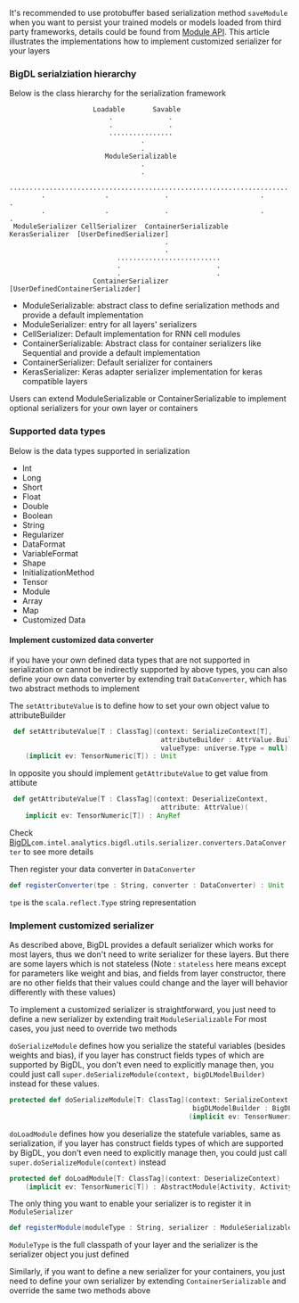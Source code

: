 It's recommended to use protobuffer based serialization method `saveModule` when you want to persist your trained
models or models loaded from third party frameworks, details could be found from [Module API](../../APIGuide/Module.md).
This article illustrates the implementations how to implement customized serializer for your layers

### BigDL serialziation hierarchy
Below is the class hierarchy for the serialization framework

                         Loadable       Savable
                             .              .
                             .              .
                             ................
                                     .
                                     .
                            ModuleSerializable
                                     .
                                     .
            ........................................................................
            .               .              .                       .               . 
            .               .              .                       .               .
     ModuleSerializer CellSerializer  ContainerSerializable   KerasSerializer  [UserDefinedSerializer]
                                           .
                                           .
                               ..........................
                               .                        .
                               .                        .
                         ContainerSerializer  [UserDefinedContainerSerializder] 
                                        
                                  
                             
        
 
 * ModuleSerializable: abstract class to define serialization methods and provide a default implementation
 * ModuleSerializer: entry for all layers' serializers
 * CellSerializer: Default implementation for RNN cell modules
 * ContainerSerializable: Abstract class for container serializers like Sequential and provide a default implementation
 * ContainerSerializer: Default serializer for containers
 * KerasSerializer: Keras adapter serializer implementation for keras compatible layers
 
 Users can extend ModuleSerializable or ContainerSerializable to implement optional serializers for your own layer or containers
 
### Supported data types

Below is the data types supported in serialization

* Int
* Long
* Short
* Float
* Double
* Boolean
* String
* Regularizer
* DataFormat
* VariableFormat
* Shape
* InitializationMethod
* Tensor
* Module
* Array
* Map
* Customized Data

#### Implement customized data converter
if you have your own defined data types that are not supported in serialization
or cannot be indirectly supported by above types, you can also define your own data
converter by extending trait `DataConverter`, which has two abstract methods to implement

The `setAttributeValue` is to define how to set your own object value to attributeBuilder

```scala
 def setAttributeValue[T : ClassTag](context: SerializeContext[T],
                                      attributeBuilder : AttrValue.Builder, value: Any,
                                      valueType: universe.Type = null)
    (implicit ev: TensorNumeric[T]) : Unit

```

In opposite you should implement `getAttributeValue` to get value from attibute

```scala
 def getAttributeValue[T : ClassTag](context: DeserializeContext,
                                      attribute: AttrValue)(
    implicit ev: TensorNumeric[T]) : AnyRef
```
Check [BigDL](https://github.com/intel-analytics/BigDL)`com.intel.analytics.bigdl.utils.serializer.converters.DataConverter`
to see more details

Then register your data converter in `DataConverter`

```scala
def registerConverter(tpe : String, converter : DataConverter) : Unit 
```

`tpe` is the `scala.reflect.Type` string representation

### Implement customized serializer

As described above, BigDL provides a default serializer which works for most layers, thus we don't need to write serializer
for these layers. But there are some layers which is not stateless (Note : `stateless` here means except for parameters like weight and bias,
 and fields from layer constructor, there are no other fields that their values could change and the layer will behavior differently with these values)
 
 To implement a customized serializer is straightforward, you just need to define a new serializer by extending trait `ModuleSerializable` For most cases, you
 just need to override two methods
 
 `doSerializeModule` defines how you serialize the stateful variables (besides weights and bias), if you layer has construct fields types of which are supported 
 by BigDL, you don't even need to explicitly manage then, you could just call `super.doSerializeModule(context, bigDLModelBuilder)` instead for these values.
 
 ```scala
 protected def doSerializeModule[T: ClassTag](context: SerializeContext[T],
                                               bigDLModelBuilder : BigDLModule.Builder)
                                              (implicit ev: TensorNumeric[T]) : Unit
```

`doLoadModule` defines how you deserialize the statefule variables, same as serialization, if you layer has construct fields types of which are supported 
by BigDL, you don't even need to explicitly manage then, you could just call `super.doSerializeModule(context)` instead 

```scala
protected def doLoadModule[T: ClassTag](context: DeserializeContext)
    (implicit ev: TensorNumeric[T]) : AbstractModule[Activity, Activity, T]
```

The only thing you want to enable your serializer is to register it in `ModuleSerializer`

```scala
def registerModule(moduleType : String, serializer : ModuleSerializable) : Unit 
```

`ModuleType` is the full classpath of your layer and the serializer is the serializer object you just defined

Similarly,  if you want to define a new serializer for your containers, you just need to define your own serializer by 
extending `ContainerSerializable` and override the same two methods above